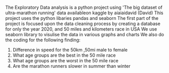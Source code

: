 The Exploratory Data analysis is a python project using 'The big dataset of ultra-marathon running' data availableon kaggle by aiaiaidavid (David)
This project uses the python libaries pandas and seaborn
The first part of the project is focused upon the data cleaning process by creating a database for only the year 2020, and 50 miles and kilometers race in USA
We use seaborn library to visulise the data in various graphs and charts
We  also do the coding for the following finding:
1) Difference in speed for the 50km ,50mi male to female
2) What age groups are the best in the 50 mile race 
3) What age groups are the worst in the 50 mile race 
4) Are the marathon runners slower in summer than winter
